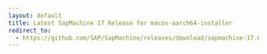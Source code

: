 ```yaml
---
layout: default
title: Latest SapMachine 17 Release for macos-aarch64-installer
redirect_to:
  - https://github.com/SAP/SapMachine/releases/download/sapmachine-17.0.6/sapmachine-jre-17.0.6_macos-aarch64_bin.dmg
---
```


